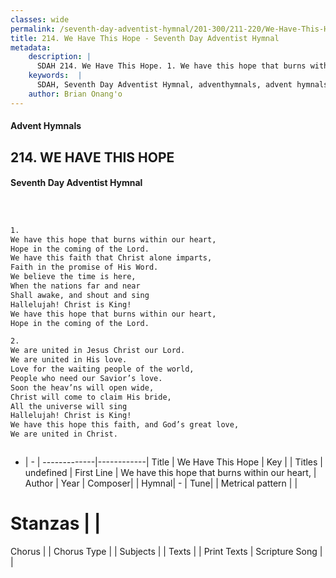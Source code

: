 ```yaml
---
classes: wide
permalink: /seventh-day-adventist-hymnal/201-300/211-220/We-Have-This-Hope/
title: 214. We Have This Hope - Seventh Day Adventist Hymnal
metadata:
    description: |
      SDAH 214. We Have This Hope. 1. We have this hope that burns within our heart, Hope in the coming of the Lord. We have this faith that Christ alone imparts, Faith in the promise of His Word. We believe the time is here, When the nations far and near Shall awake, and shout and sing Hallelujah! Christ is King! We have this hope that burns within our heart, Hope in the coming of the Lord.
    keywords:  |
      SDAH, Seventh Day Adventist Hymnal, adventhymnals, advent hymnals, We Have This Hope, We have this hope that burns within our heart, 
    author: Brian Onang'o
---
```


#### Advent Hymnals
## 214. WE HAVE THIS HOPE
#### Seventh Day Adventist Hymnal

```txt



1.
We have this hope that burns within our heart,
Hope in the coming of the Lord.
We have this faith that Christ alone imparts,
Faith in the promise of His Word.
We believe the time is here,
When the nations far and near
Shall awake, and shout and sing
Hallelujah! Christ is King!
We have this hope that burns within our heart,
Hope in the coming of the Lord.

2.
We are united in Jesus Christ our Lord.
We are united in His love.
Love for the waiting people of the world,
People who need our Savior’s love.
Soon the heav’ns will open wide,
Christ will come to claim His bride,
All the universe will sing
Hallelujah! Christ is King!
We have this hope this faith, and God’s great love,
We are united in Christ.



```

- |   -  |
-------------|------------|
Title | We Have This Hope |
Key |  |
Titles | undefined |
First Line | We have this hope that burns within our heart, |
Author | 
Year | 
Composer|  |
Hymnal|  - |
Tune|  |
Metrical pattern | |
# Stanzas |  |
Chorus |  |
Chorus Type |  |
Subjects |  |
Texts |  |
Print Texts | 
Scripture Song |  |
  
